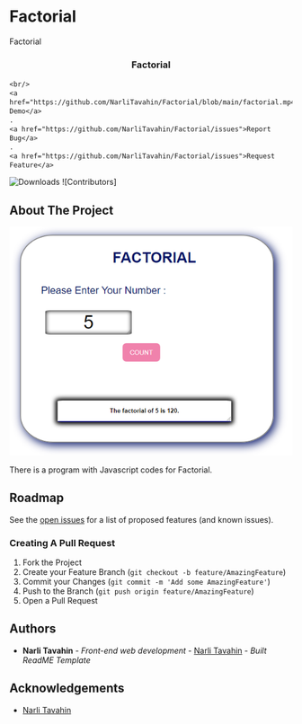 # Factorial
Factorial
<br/>
<p align="center">
 

  <h3 align="center">Factorial</h3>

  <p align="center">
    
    <br/>
    <a href="https://github.com/NarliTavahin/Factorial/blob/main/factorial.mp4">View Demo</a>
    .
    <a href="https://github.com/NarliTavahin/Factorial/issues">Report Bug</a>
    .
    <a href="https://github.com/NarliTavahin/Factorial/issues">Request Feature</a>
  </p>
</p>

![Downloads](https://img.shields.io/github/downloads/NarliTavahin/Factorial/total) ![Contributors]



## About The Project

![Screen Shot](https://github.com/NarliTavahin/Factorial/blob/main/factorial.png)

There is a program with Javascript codes for Factorial.




## Roadmap

See the [open issues](https://github.com/NarliTavahin/Factorial/issues) for a list of proposed features (and known issues).


### Creating A Pull Request

1. Fork the Project
2. Create your Feature Branch (`git checkout -b feature/AmazingFeature`)
3. Commit your Changes (`git commit -m 'Add some AmazingFeature'`)
4. Push to the Branch (`git push origin feature/AmazingFeature`)
5. Open a Pull Request


## Authors

* **Narli Tavahin** - *Front-end web development* - [Narli Tavahin](https://github.com/NarliTavahin/) - *Built ReadME Template*

## Acknowledgements

* [Narli Tavahin](https://github.com/NarliTavahin/) 
